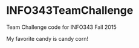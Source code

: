 # INFO343TeamChallenge
Team Challenge code for INFO343 Fall 2015

My favorite candy is candy corn!

